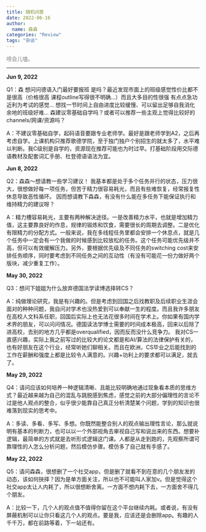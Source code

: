 ```yaml
---
title: 随机问答
date: 2022-06-16
author: 
  name: 森森
categories: "Review"
tags: "杂谈"
---
```



<span style="color:grey"> 唠会儿嗑。</span>

___________________________________________


**Jun 9, 2022**  

Q1：森 想问问德语入门最好要报班 是吗？最近发现市面上的班级感觉性价比都不是很高（价格很高 课程outline写得很不明确…）而且大多目的性很强 有点点急功近利为考试的感觉… 想找一节时间上自由进度比较缓慢、可以留出足够自我消化余地的班级好难…
森建议零基础自学吗？或者可以推荐一些主观上觉得比较好的channels/网课/资源吗？

A：不建议零基础自学，起码语音要跟专业老师学。最好是跟老师学到A2，之后再考虑自学。上课机构只推荐歌德学院，至于独门独户个别招生的就太多了，水平难以判断。我C级别是自学的，资源现在推荐可能也为时过早。打基础阶段用交际德语教材及配套词汇手册、杜登德语语法为宜。

**Jun 8, 2022**  

Q2：森森～想请教一些学习建议！
我基本都是处于多个任务并行的状态，压力很大，很想做好每一项任务，但苦于精力很容易耗光，而且有些难恢复，经常报复性休息导致恶性循环。
因而想请教下森森，有没有什么能在多任务下能保证执行和维持精力的建议呀？

A：精力槽容易耗光，主要有两种解决途径。一是改善精力水平，也就是增加精力值，这主要靠良好的作息，规律的锻炼和饮食，需要很长的周期去调整。二是优化有限精力的分配方式。一般来说，我在多线程任务里都会安排一个休息点，就是几个任务中一定会有一个我做的时候感到比较放松的任务。这个任务可能优先级并不高，但可以有效缓解压力。另外，要根据优先级及不同任务的switching cost来安排任务顺序，同时要考虑到不同任务之间的互动性（有没有可能花一份力做好两个版块，减少重复工作）。

**May 30, 2022**  

Q3：想问下姐姐为什么放弃德国法学读博选择转CS？

A：纯做理论研究，我是有兴趣的。但是考虑到回国之后找教职及后续职业生涯会面对的种种问题，我自问对学术也没热爱到可以奉献一生的程度。而且我许多朋友在高校人文科系任职，回国后实际上也无法花很多时间在学术上。你如果有国内学术界的朋友，可以问问情况。德国读法学博士需要的时间成本极高，回来以后除了进高校，去别的地方几乎都是overqualified，因而反而没什么竞争力。
我对CS一直感兴趣，实际上我之前写过的比较大的论文都是和AI/算法的法律保护有关的，也有好朋友在这个行业，经常听她们聊相关。而且在欧洲，CS毕业之后能找到的工作在薪酬和强度上都是比较令人满意的。兴趣+功利上的要求都可以满足，就去了。

**May 29, 2022**  

Q4：请问应该如何培养一种逻辑清晰、且能比较明确地通过现象看本质的思维方式？最近越来越为自己的混乱与跳脱感到焦虑，感觉之前的大部分偏理性的言论不过是他人观点的整合，似乎很少能靠自己真正分析清楚某个问题，学到的知识也很难落到现实的思考中。

A：多读、多看、多写、多想。你既然能整合别人的观点输出理性言论，那么就说明有基本的判断力，也可以以一个外部视角去审视自己写和说出来的东西。想要补逻辑，最简单的方式就是去听形式逻辑这门课。人都是从走到跑的，先观察所谓可靠理性的人怎么分析问题，然后模仿步骤。模仿多了自己就有手感了。

**May 22, 2022**  

Q5：请问森森，很想删了一个社交app，但是删了就看不到在意的几个朋友发的动态，该如何抉择？因为是单方面关注，所以也不可能叫人家加v。但是觉得这个社交app太让人内耗了，所以很想断舍离。一方面不想内耗下去，一方面舍不得几个朋友。

A：比较一下，几个人的观点值不值得你留在这个平台继续内耗。或者说，有没有屏蔽机制可以让你只看这几个人的观点。要是我，应该还是会删除app。有趣的人千千万，都在前路等着，下一站还有。

